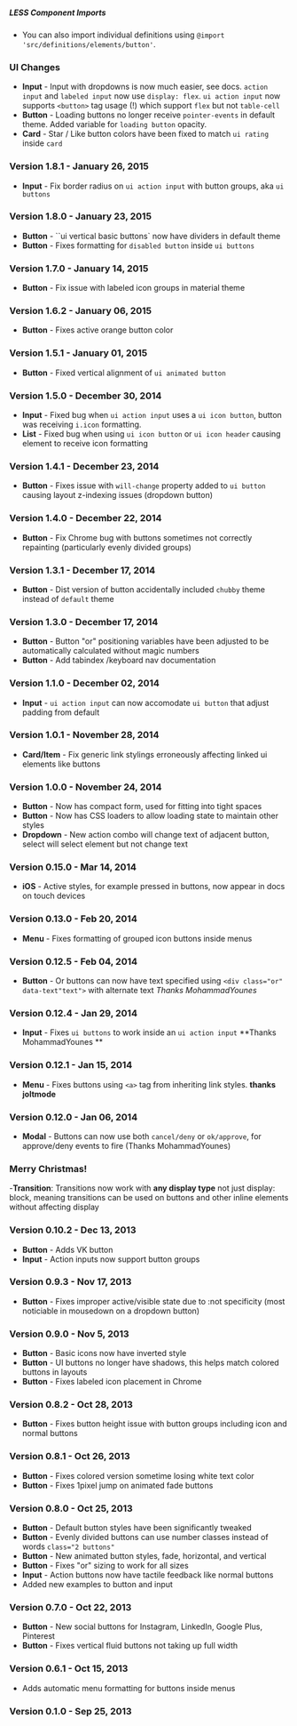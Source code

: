 ##### LESS Component Imports

* You can also import individual definitions using `@import 'src/definitions/elements/button'`.

### UI Changes

- **Input** - Input with dropdowns is now much easier, see docs. `action input` and `labeled input` now use `display: flex`. `ui action input` now supports `<button>` tag usage (!) which support `flex` but not `table-cell`
- **Button** - Loading buttons no longer receive `pointer-events` in default theme. Added variable for `loading button` opacity.
- **Card** - Star / Like button colors have been fixed to match `ui rating` inside `card`

### Version 1.8.1 - January 26, 2015

- **Input** - Fix border radius on `ui action input` with button groups, aka `ui buttons`

### Version 1.8.0 - January 23, 2015

- **Button** - ``ui vertical basic buttons` now have dividers in default theme
- **Button** - Fixes formatting for `disabled button` inside `ui buttons`

### Version 1.7.0 - January 14, 2015

- **Button** - Fix issue with labeled icon groups in material theme

### Version 1.6.2 - January 06, 2015

- **Button** - Fixes active orange button color

### Version 1.5.1 - January 01, 2015

- **Button** - Fixed vertical alignment of ``ui animated button``

### Version 1.5.0 - December 30, 2014

- **Input** - Fixed bug when ``ui action input`` uses a ``ui icon button``, button was receiving `i.icon` formatting.
- **List** - Fixed bug when using ``ui icon button`` or ``ui icon header`` causing element to receive icon formatting

### Version 1.4.1 - December 23, 2014

- **Button** - Fixes issue with ``will-change`` property added to ``ui button`` causing layout z-indexing issues (dropdown button)

### Version 1.4.0 - December 22, 2014

- **Button** - Fix Chrome bug with buttons sometimes not correctly repainting (particularly evenly divided groups)

### Version 1.3.1 - December 17, 2014

- **Button** - Dist version of button accidentally included ``chubby`` theme instead of ``default`` theme

### Version 1.3.0 - December 17, 2014

- **Button** - Button "or" positioning variables have been adjusted to be automatically calculated without magic numbers
- **Button** - Add tabindex /keyboard nav documentation

### Version 1.1.0 - December 02, 2014

- **Input** - ``ui action input`` can now accomodate ``ui button`` that adjust padding from default

### Version 1.0.1 - November 28, 2014

- **Card/Item** - Fix generic link stylings erroneously affecting linked ui elements like buttons

### Version 1.0.0 - November 24, 2014

- **Button** - Now has compact form, used for fitting into tight spaces
- **Button** - Now has CSS loaders to allow loading state to maintain other styles
- **Dropdown** - New action combo will change text of adjacent button, select will select element but not change text

### Version 0.15.0 - Mar 14, 2014

- **iOS** - Active styles, for example pressed in buttons, now appear in docs on touch devices

### Version 0.13.0 - Feb 20, 2014

- **Menu** - Fixes formatting of grouped icon buttons inside menus

### Version 0.12.5 - Feb 04, 2014

- **Button** - Or buttons can now have text specified using ``<div class="or" data-text"text">`` with alternate text *Thanks MohammadYounes*

### Version 0.12.4 - Jan 29, 2014

- **Input** - Fixes ``ui buttons`` to work inside an ``ui action input`` **Thanks MohammadYounes **

### Version 0.12.1 - Jan 15, 2014

- **Menu** - Fixes buttons using ``<a>`` tag from inheriting link styles. **thanks joltmode**

### Version 0.12.0 - Jan 06, 2014

- **Modal** - Buttons can now use both ``cancel/deny`` or ``ok/approve``, for approve/deny events to fire (Thanks MohammadYounes)

### Merry Christmas!

-**Transition**: Transitions now work with **any display type** not just display: block, meaning transitions can be used on buttons and other inline elements without affecting display

### Version 0.10.2 - Dec 13, 2013

- **Button** - Adds VK button
- **Input** - Action inputs now support button groups

### Version 0.9.3 - Nov 17, 2013

- **Button** - Fixes improper active/visible state due to :not specificity (most noticiable in mousedown on a dropdown button)

### Version 0.9.0 - Nov 5, 2013

- **Button** - Basic icons now have inverted style
- **Button** - UI buttons no longer have shadows, this helps match colored buttons in layouts
- **Button** - Fixes labeled icon placement in Chrome

### Version 0.8.2 - Oct 28, 2013

- **Button** - Fixes button height issue with button groups including icon and normal buttons

### Version 0.8.1 - Oct 26, 2013

- **Button** - Fixes colored version sometime losing white text color
- **Button** - Fixes 1pixel jump on animated fade buttons

### Version 0.8.0 - Oct 25, 2013

- **Button** - Default button styles have been significantly tweaked
- **Button** - Evenly divided buttons can use number classes instead of words ``class="2 buttons"``
- **Button** - New animated button styles, fade, horizontal, and vertical
- **Button** - Fixes "or" sizing to work for all sizes
- **Input** - Action buttons now have tactile feedback like normal buttons
- Added new examples to button and input

### Version 0.7.0 - Oct 22, 2013

- **Button** - New social buttons for Instagram, LinkedIn, Google Plus, Pinterest
- **Button** - Fixes vertical fluid buttons not taking up full width

### Version 0.6.1 - Oct 15, 2013

- Adds automatic menu formatting for buttons inside menus

### Version 0.1.0 - Sep 25, 2013
